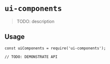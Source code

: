 # `ui-components`

> TODO: description

## Usage

```tsx
const uiComponents = require('ui-components');

// TODO: DEMONSTRATE API
```
